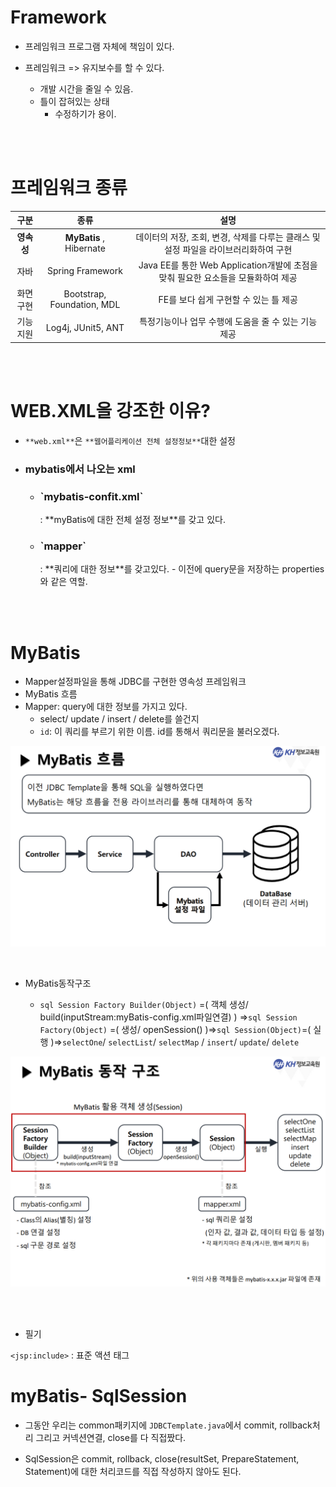 # Framework

- 프레임워크 프로그램 자체에 책임이 있다.

- 프레임워크 => 유지보수를 할 수 있다.
  - 개발 시간을 줄일 수 있음.
  - 틀이 잡혀있는 상태
    - 수정하기가 용이.

<br><br>

# 프레임워크 종류

|구분|종류|설명|
|:--:|:--:|:--:|
|**영속성**| **MyBatis** , Hibernate|데이터의 저장, 조회, 변경, 삭제를 다루는 클래스 및 설정 파일을 라이브러리화하여 구현|
|자바|Spring Framework|Java EE를 통한 Web Application개발에 초점을 맞춰 필요한 요소들을 모듈화하여 제공|
|화면구현|Bootstrap, Foundation, MDL| FE를 보다 쉽게 구현할 수 있는 틀 제공|
|기능지원|Log4j, JUnit5, ANT| 특정기능이나 업무 수행에 도움을 줄 수 있는 기능 제공|

<br><br>

# WEB.XML을 강조한 이유?

- `**web.xml**`은 `**웹어플리케이션 전체 설정정보**`대한 설정

- ### mybatis에서 나오는 xml
  - <h3>`mybatis-confit.xml`</h3> : **myBatis에 대한 전체 설정 정보**를 갖고 있다.

  - <H3>`mapper`</H3> : **쿼리에 대한 정보**를 갖고있다.
    - 이전에 query문을 저장하는 properties와 같은 역할.

<br><br>

# MyBatis

- Mapper설정파일을 통해 JDBC를 구현한 영속성 프레임워크
- MyBatis 흐름
- Mapper: query에 대한 정보를 가지고 있다.
  - select/ update / insert / delete를 쓸건지
  - `id`: 이 쿼리를 부르기 위한 이름. id를 통해서 쿼리문을 불러오겠다.

![](./mybatis_동작흐름01.PNG)

<br>

- MyBatis동작구조

  - `sql Session Factory Builder(Object)` =( 객체 생성/  build(inputStream:myBatis-config.xml파일연결) )  =>`sql Session Factory(Object)` =( 생성/ openSession() )=>`sql Session(Object)`=( 실행 )=>`selectOne`/ `selectList`/ `selectMap` / `insert`/ `update`/ `delete`

![](./mybatis_동작구조02.PNG)

<br><br>


- 필기

`<jsp:include>` : 표준 액션 태그


# myBatis- SqlSession

- 그동안 우리는 common패키지에 `JDBCTemplate.java`에서 commit, rollback처리 그리고 커넥션연결, close를 다 직접짰다.

- SqlSession은 commit, rollback, close(resultSet, PrepareStatement, Statement)에 대한 처리코드를 직접 작성하지 않아도 된다.
